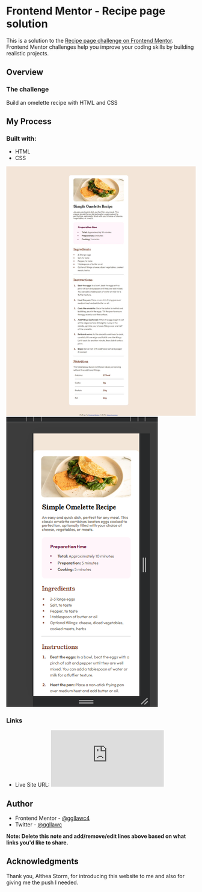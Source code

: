 # Frontend Mentor - Recipe page solution

This is a solution to the [Recipe page challenge on Frontend Mentor](https://www.frontendmentor.io/challenges/recipe-page-KiTsR8QQKm). Frontend Mentor challenges help you improve your coding skills by building realistic projects. 

## Overview 

### The challenge
Build an omelette recipe with HTML and CSS

## My Process

### Built with:
- HTML
- CSS

![](screenshot.jpg)
![](screenshot-mobile.png)

### Links

- Live Site URL: ![](https://ggllawc4.github.io/Frontend-Mentor-Projects/Recipe/index.html)


## Author

- Frontend Mentor - [@ggllawc4](https://www.frontendmentor.io/profile/ggllawc4)
- Twitter - [@ggllawc](https://x.com/ggllawc)

**Note: Delete this note and add/remove/edit lines above based on what links you'd like to share.**

## Acknowledgments

Thank you, Althea Storm, for introducing this website to me and also for giving me the push I needed.